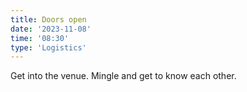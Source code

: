 ```yaml
---
title: Doors open
date: '2023-11-08'
time: '08:30'
type: 'Logistics'
---
```


Get into the venue. Mingle and get to know each other.